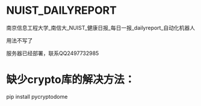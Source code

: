 # NUIST_DAILYREPORT
南京信息工程大学_南信大_NUIST_健康日报_每日一报_dailyreport_自动化机器人

用法不写了

服务器已经部署，联系QQ2497732985

# 缺少crypto库的解决方法：
pip install pycryptodome

